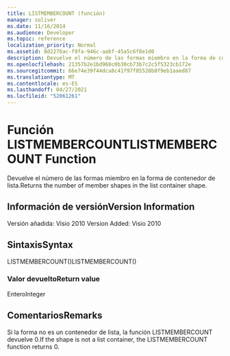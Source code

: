 ```yaml
---
title: LISTMEMBERCOUNT (función)
manager: soliver
ms.date: 11/16/2014
ms.audience: Developer
ms.topic: reference
localization_priority: Normal
ms.assetid: 8d2276ac-f9fa-946c-aabf-45a5c6f8e1d0
description: Devuelve el número de las formas miembro en la forma de contenedor de lista.
ms.openlocfilehash: 21357b2e1bd960c0b30cb73b7c2c5f5323cb172e
ms.sourcegitcommit: 66e74e39f44dca8c41f97f05528b8f9eb1aaed87
ms.translationtype: MT
ms.contentlocale: es-ES
ms.lasthandoff: 04/27/2021
ms.locfileid: "52061261"
---
```

# <a name="listmembercount-function"></a><span data-ttu-id="59d1a-103">Función LISTMEMBERCOUNT</span><span class="sxs-lookup"><span data-stu-id="59d1a-103">LISTMEMBERCOUNT Function</span></span>

<span data-ttu-id="59d1a-104">Devuelve el número de las formas miembro en la forma de contenedor de lista.</span><span class="sxs-lookup"><span data-stu-id="59d1a-104">Returns the number of member shapes in the list container shape.</span></span>
  
## <a name="version-information"></a><span data-ttu-id="59d1a-105">Información de versión</span><span class="sxs-lookup"><span data-stu-id="59d1a-105">Version Information</span></span>

<span data-ttu-id="59d1a-106">Versión añadida: Visio 2010
</span><span class="sxs-lookup"><span data-stu-id="59d1a-106">Version Added: Visio 2010</span></span> 
  
## <a name="syntax"></a><span data-ttu-id="59d1a-107">Sintaxis</span><span class="sxs-lookup"><span data-stu-id="59d1a-107">Syntax</span></span>

<span data-ttu-id="59d1a-108">LISTMEMBERCOUNT()</span><span class="sxs-lookup"><span data-stu-id="59d1a-108">LISTMEMBERCOUNT()</span></span>
  
### <a name="return-value"></a><span data-ttu-id="59d1a-109">Valor devuelto</span><span class="sxs-lookup"><span data-stu-id="59d1a-109">Return value</span></span>

<span data-ttu-id="59d1a-110">Entero</span><span class="sxs-lookup"><span data-stu-id="59d1a-110">Integer</span></span>
  
## <a name="remarks"></a><span data-ttu-id="59d1a-111">Comentarios</span><span class="sxs-lookup"><span data-stu-id="59d1a-111">Remarks</span></span>

<span data-ttu-id="59d1a-112">Si la forma no es un contenedor de lista, la función LISTMEMBERCOUNT devuelve 0.</span><span class="sxs-lookup"><span data-stu-id="59d1a-112">If the shape is not a list container, the LISTMEMBERCOUNT function returns 0.</span></span>
  

